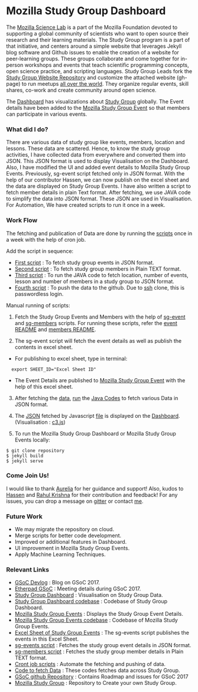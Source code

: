 # Mozilla Study Group Dashboard

The [Mozilla Science Lab](https://science.mozilla.org/) is a part of the Mozilla Foundation devoted to supporting a global community of scientists who want to open source their research and their learning materials. The Study Group program is a part of that initiative, and centers around a simple website that leverages Jekyll blog software and Github issues to enable the creation of a website for peer-learning groups. These groups collaborate and come together for in-person workshops and events that teach scientific programming concepts, open science practice, and scripting languages. Study Group Leads fork the [Study Group Website Repository](https://github.com/mozillascience/studyGroup) and customize the attached website (gh-page) to run meetups [all over the world](https://science.mozilla.org/programs/studygroups). They organize regular events, skill shares, co-work and create community around open science.  

The [Dashboard](https://mozillascience.github.io/studyGroupStats/) has visualizations about [Study Group](https://github.com/mozillascience/studyGroup) globally. The Event details have been added to the [Mozilla Study Group Event](https://mozillascience.github.io/studyGroupEvents/) so that members can participate in various events.

### What did I do?

There are various data of study group like events, members, location and lessons. These data are scattered. Hence, to know the study group activities, I have collected data from everywhere and converted them into JSON. This JSON format is used to display Visualisation on the Dashboard. Also, I have modified the UI and added event details to Mozilla Study Group Events. Previously, sg-event script fetched only in JSON format. With the help of our contributor Hassen, we can now publish on the excel sheet and the data are displayed on Study Group Events. I have also written a script to fetch member details in plain Text format. After fetching, we use JAVA code to simplify the data into JSON format. These JSON are used in Visualisation. For Automation, We have created scripts to run it once in a week.

### Work Flow
 
The fetching and publication of Data are done by running the [scripts](https://github.com/mozillascience/studyGroupStats/tree/master/scripts) once in a week with the help of cron job.

Add the script in sequence:
- [First script](https://github.com/mozillascience/studyGroupStats/blob/master/scripts/Auto_gen_1.sh) : To fetch study group events in JSON format.
- [Second script](https://github.com/mozillascience/studyGroupStats/blob/master/scripts/Auto_gen_2.sh) : To fetch study group members in Plain TEXT format.  
- [Third script](https://github.com/mozillascience/studyGroupStats/blob/master/scripts/Auto_json.sh) : To run the JAVA code to fetch location, number of events, lesson and number of members in a study group to JSON format.
- [Fourth script](https://github.com/mozillascience/studyGroupStats/blob/master/scripts/Auto_push.sh) : To push the data to the github. Due to [ssh](https://help.github.com/articles/generating-a-new-ssh-key-and-adding-it-to-the-ssh-agent/) clone, this is passwordless login.

Manual running of scripts:
1) Fetch the Study Group Events and Members with the help of [sg-event](https://github.com/auremoser/sg-events) and [sg-members](https://github.com/mozillascience/studyGroupStats/tree/master/code/sg-members) scripts. For running these scripts, refer the [event README](https://github.com/auremoser/sg-events/blob/master/README.md) and [members README](https://github.com/mozillascience/studyGroupStats/blob/master/code/sg-members/Instructions.md).

2) The sg-event script will fetch the event details as well as publish the contents in excel sheet.
  - For publishing to excel sheet, type in terminal:
```
  export SHEET_ID="Excel Sheet ID"
```
  - The Event Details are published to [Mozilla Study Group Event](https://mozillascience.github.io/studyGroupEvents/) with the help of this excel sheet.

3) After fetching the [data](https://github.com/auremoser/sg-events/tree/master/data), [run](https://github.com/mozillascience/studyGroupStats/blob/master/scripts/Auto_json.sh) the [Java Codes](https://github.com/mozillascience/studyGroupStats/tree/master/code) to fetch various Data in JSON format.

4) The [JSON](https://github.com/mozillascience/studyGroupStats/tree/master/data) fetched by Javascript [file](https://github.com/mozillascience/studyGroupStats/tree/master/js) is displayed on the [Dashboard](https://mozillascience.github.io/studyGroupStats/). (Visualisation : [c3.js](http://c3js.org/gettingstarted.html)) 

5) To run the Mozilla Study Group Dashboard or Mozilla Study Group Events locally:
```
$ git clone repository
$ jekyll build
$ jekyll serve
```
### Come Join Us!
I would like to thank [Aurelia](https://github.com/auremoser) for her guidance and support! Also, kudos to [Hassen](https://github.com/HassenPy) and [Rahul Krishna](https://github.com/rahulkrishnan98) for their contribution and feedback! For any issues, you can drop a message on [gitter](https://gitter.im/mozillascience/studyGroup) or contact [me](https://gitter.im/AnamikaD).

### Future Work
- We may migrate the repository on cloud.
- Merge scripts for better code development.
- Improved or additional features in Dashboard.
- UI improvement in Mozilla Study Group Events.
- Apply Machine Learning Techniques.

### Relevant Links

- [GSoC Devlog](https://mozillascience.github.io/studyGroup-GSOC/index.html) : Blog on GSoC 2017.
- [Etherpad GSoC](https://public.etherpad-mozilla.org/p/sg-gsoc-checkin) : Meeting details during GSoC 2017.
- [Study Group Dashboard](https://mozillascience.github.io/studyGroupStats/) : Visualisation on Study Group Data.
- [Study Group Dashboard codebase](https://github.com/mozillascience/studyGroupStats) : Codebase of Study Group Dashboard.
- [Mozilla Study Group Events](https://mozillascience.github.io/studyGroupEvents/) : Displays the Study Group Event Details.
- [Mozilla Study Group Events codebase](https://github.com/mozillascience/studyGroupEvents) : Codebase of Mozilla Study Group Events.
- [Excel Sheet of Study Group Events](https://docs.google.com/spreadsheets/d/1vBP7CnFS7tl1lvSZtZ9X-Wy9UdfHOCjwKKHt-mf8Po0/pubhtml) : The sg-events script publishes the events in this Excel Sheet.  
- [sg-events script](https://github.com/auremoser/sg-events) : Fetches the study group event details in JSON format.
- [sg-members script](https://github.com/mozillascience/studyGroupStats/tree/master/code/sg-members) : Fetches the study group member details in Plain TEXT format.
- [Cront job scripts](https://github.com/mozillascience/studyGroupStats/tree/master/scripts) : Automate the fetching and pushing of data.
- [Code to fetch Data](https://github.com/mozillascience/studyGroupStats/tree/master/code) : These codes fetches data across Study Group.
- [GSoC github Repository](https://github.com/mozillascience/studyGroup-GSOC/) : Contains Roadmap and issues for GSoC 2017
- [Mozilla Study Group](https://github.com/mozillascience/studyGroup) : Repository to Create your own Study Group.
